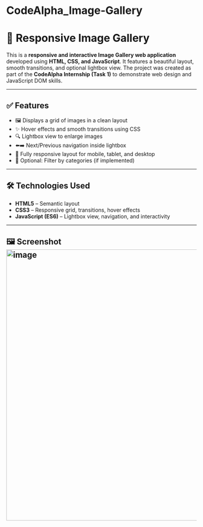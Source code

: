 # CodeAlpha_Image-Gallery
# 📸 Responsive Image Gallery

This is a **responsive and interactive Image Gallery web application** developed using **HTML, CSS, and JavaScript**. It features a beautiful layout, smooth transitions, and optional lightbox view. The project was created as part of the **CodeAlpha Internship (Task 1)** to demonstrate web design and JavaScript DOM skills.

---

## ✅ Features

- 🖼️ Displays a grid of images in a clean layout
- ✨ Hover effects and smooth transitions using CSS
- 🔍 Lightbox view to enlarge images
- ⬅️➡️ Next/Previous navigation inside lightbox
- 📱 Fully responsive layout for mobile, tablet, and desktop
- 🧩 Optional: Filter by categories (if implemented)

---

## 🛠️ Technologies Used

- **HTML5** – Semantic layout
- **CSS3** – Responsive grid, transitions, hover effects
- **JavaScript (ES6)** – Lightbox view, navigation, and interactivity

---

## 🖼️ Screenshot<img width="1272" height="717" alt="image" src="https://github.com/user-attachments/assets/a502418d-0747-4478-b2e8-43a790cd27e2" />



